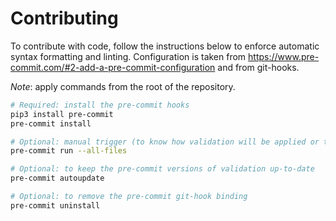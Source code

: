 # Contributing

To contribute with code, follow the instructions below to enforce automatic syntax formatting and linting.
Configuration is taken from https://www.pre-commit.com/#2-add-a-pre-commit-configuration and from git-hooks.

*Note*: apply commands from the root of the repository.

```bash
# Required: install the pre-commit hooks
pip3 install pre-commit
pre-commit install

# Optional: manual trigger (to know how validation will be applied or to force it manually on files before/after commit)
pre-commit run --all-files

# Optional: to keep the pre-commit versions of validation up-to-date
pre-commit autoupdate

# Optional: to remove the pre-commit git-hook binding
pre-commit uninstall
```
